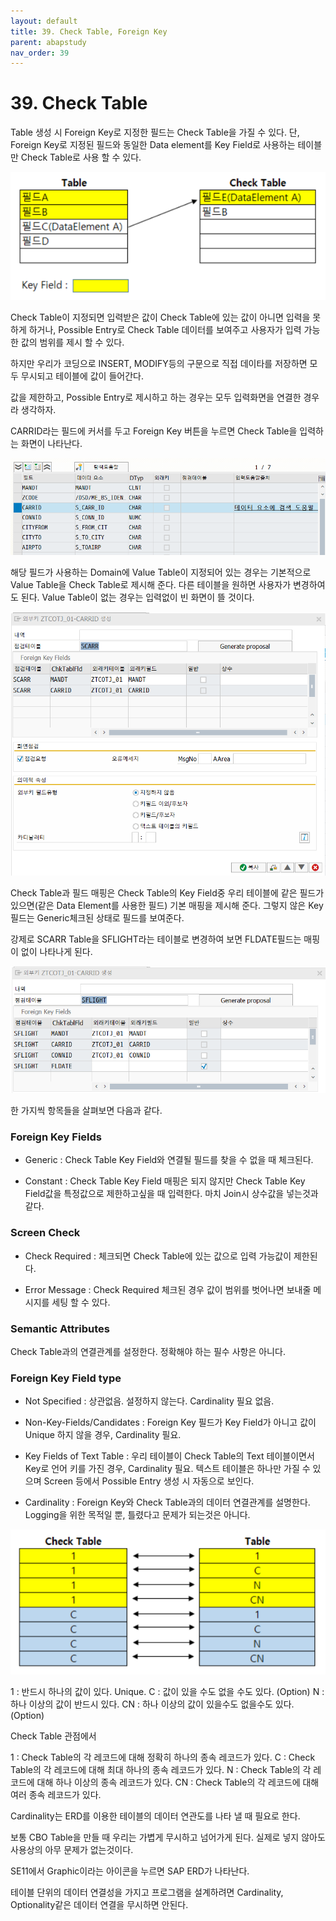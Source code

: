 ```yaml
---
layout: default
title: 39. Check Table, Foreign Key
parent: abapstudy
nav_order: 39
---
```


# 39. Check Table

Table 생성 시 Foreign Key로 지정한 필드는 Check Table을 가질 수 있다.
단, Foreign Key로 지정된 필드와 동일한 Data element를 Key Field로 사용하는 테이블만 Check Table로 사용 할 수 있다.

![Untitled](./abapstudy_img/abapstudy_66.png)

Check Table이 지정되면 입력받은 값이 Check Table에 있는 값이 아니면 입력을 못하게 하거나, 
Possible Entry로 Check Table 데이터를 보여주고 사용자가 입력 가능한 값의 범위를 제시 할 수 있다.

하지만 우리가 코딩으로 INSERT, MODIFY등의 구문으로 직접 데이타를 저장하면 모두 무시되고 테이블에 값이 들어간다.

값을 제한하고, Possible Entry로 제시하고 하는 경우는 모두 입력화면을 연결한 경우라 생각하자.

CARRID라는 필드에 커서를 두고 Foreign Key 버튼을 누르면 Check Table을 입력하는 화면이 나타난다.

![Untitled](./abapstudy_img/abapstudy_67.png)

해당 필드가 사용하는 Domain에 Value Table이 지정되어 있는 경우는 기본적으로 Value Table을 Check Table로 제시해 준다. 다른 테이블을 원하면 사용자가 변경하여도 된다.
Value Table이 없는 경우는 입력없이 빈 화면이 뜰 것이다.

![Untitled](./abapstudy_img/abapstudy_68.png)

Check Table과 필드 매핑은 Check Table의 Key Field중 우리 테이블에 같은 필드가 있으면(같은 Data Element를 사용한 필드) 기본 매핑을 제시해 준다.
그렇지 않은 Key 필드는 Generic체크된 상태로 필드를 보여준다.

강제로 SCARR Table을 SFLIGHT라는 테이블로 변경하여 보면 FLDATE필드는 매핑이 없이 나타나게 된다.

![Untitled](./abapstudy_img/abapstudy_69.png)

한 가지씩 항목들을 살펴보면 다음과 같다.

### Foreign Key Fields
- Generic : Check Table Key Field와 연결될 필드를 찾을 수 없을 때 체크된다.

- Constant : Check Table Key Field 매핑은 되지 않지만 Check Table Key Field값을 특정값으로 제한하고싶을 때 입력한다. 마치 Join시 상수값을 넣는것과 같다.

### Screen Check 
- Check Required : 체크되면 Check Table에 있는 값으로 입력 가능값이 제한된다.

- Error Message : Check Required 체크된 경우 값이 범위를 벗어나면 보내줄 메시지를 세팅 할 수 있다.

### Semantic Attributes

Check Table과의 연결관계를 설정한다. 정확해야 하는 필수 사항은 아니다.

### Foreign Key Field type
- Not Specified : 상관없음. 설정하지 않는다. Cardinality 필요 없음.

- Non-Key-Fields/Candidates : Foreign Key 필드가 Key Field가 아니고 값이 Unique 하지 않을 경우, Cardinality 필요.

- Key Fields of Text Table : 우리 테이블이 Check Table의 Text 테이블이면서 Key로 언어 키를 가진 경우, Cardinality 필요.
  텍스트 테이블은 하나만 가질 수 있으며 Screen 등에서 Possible Entry 생성 시 자동으로 보인다.

- Cardinality : Foreign Key와 Check Table과의 데이터 연결관계를 설명한다. Logging을 위한 목적일 뿐, 틀렸다고 문제가 되는것은 아니다.

![Untitled](./abapstudy_img/abapstudy_70.png)

1 : 반드시 하나의 값이 있다. Unique.
C : 값이 있을 수도 없을 수도 있다. (Option)
N : 하나 이상의 값이 반드시 있다.
CN : 하나 이상의 값이 있을수도 없을수도 있다. (Option)

Check Table 관점에서

1 : Check Table의 각 레코드에 대해 정확히 하나의 종속 레코드가 있다.
C : Check Table의 각 레코드에 대해 최대 하나의 종속 레코드가 있다.
N : Check Table의 각 레코드에 대해 하나 이상의 종속 레코드가 있다.
CN : Check Table의 각 레코드에 대해 여러 종속 레코드가 있다.

Cardinality는 ERD를 이용한 테이블의 데이터 연관도를 나타 낼 때 필요로 한다.

보통 CBO Table을 만들 때 우리는 가볍게 무시하고 넘어가게 된다. 실제로 넣지 않아도 사용상의 아무 문제가 없는것이다.

SE11에서 Graphic이라는 아이콘을 누르면 SAP ERD가 나타난다.

테이블 단위의 데이터 연결성을 가지고 프로그램을 설계하려면 Cardinality, Optionality같은 데이터 연결을 무시하면 안된다.

